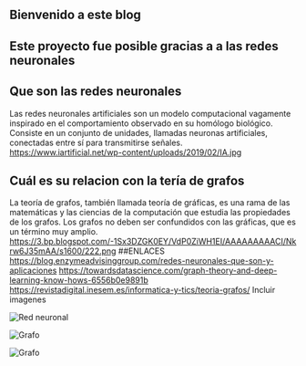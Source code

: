 ## Bienvenido a este blog 

## Este proyecto fue posible gracias a a las redes neuronales
## Que son las redes neuronales
Las redes neuronales artificiales son un modelo computacional vagamente inspirado en el comportamiento observado en su homólogo biológico​. Consiste en un conjunto de unidades, llamadas neuronas artificiales, conectadas entre sí para transmitirse señales.
https://www.iartificial.net/wp-content/uploads/2019/02/IA.jpg
## Cuál es su relacion con la tería de grafos
La teoría de grafos, también llamada teoría de gráficas, es una rama de las matemáticas y las ciencias de la computación que estudia las propiedades de los grafos. Los grafos no deben ser confundidos con las gráficas, que es un término muy amplio.
https://3.bp.blogspot.com/-1Sx3DZGK0EY/VdP0ZiWH1EI/AAAAAAAAACI/Nkrw6J35mAA/s1600/222.png
##ENLACES
https://blog.enzymeadvisinggroup.com/redes-neuronales-que-son-y-aplicaciones
https://towardsdatascience.com/graph-theory-and-deep-learning-know-hows-6556b0e9891b
https://revistadigital.inesem.es/informatica-y-tics/teoria-grafos/
Incluir imagenes


<img src="https://andromedavaluecapital.com/wp-content/uploads/2018/02/neuronal-network-1024x585.jpg" alt="Red neuronal">

![Grafo](https://www.madrimasd.org/blogs/matematicas/files/2012/09/Network_representation_of_brain_connectivity.jpg)




![Grafo](https://www.madrimasd.org/blogs/matematicas/files/2012/09/Network_representation_of_brain_connectivity.jpg)
